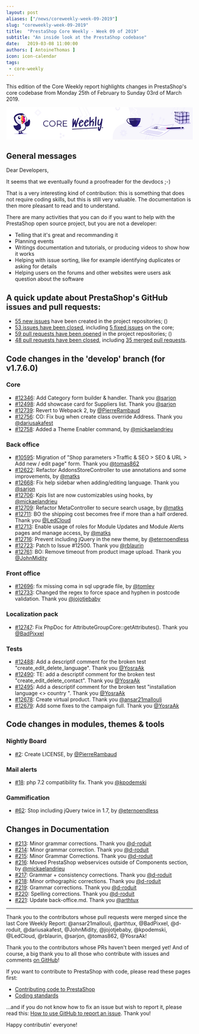 ```yaml
---
layout: post
aliases: ["/news/coreweekly-week-09-2019"]
slug: "coreweekly-week-09-2019"
title:  "PrestaShop Core Weekly - Week 09 of 2019"
subtitle: "An inside look at the PrestaShop codebase"
date:   2019-03-08 11:00:00
authors: [ AntoineThomas ]
icon: icon-calendar
tags:
 - core-weekly
---
```


This edition of the Core Weekly report highlights changes in PrestaShop's core codebase from Monday 25th of February to Sunday 03rd of March 2019.

![Core Weekly banner](/assets/images/2018/12/banner-core-weekly.jpg)


## General messages

Dear Developers,

It seems that we eventually found a proofreader for the devdocs ;-)

That is a very interesting kind of contribution: this is something that does not require coding skills, but this is still very valuable. The documentation is then more pleasant to read and to understand.

There are many activities that you can do if you want to help with the PrestaShop open source project, but you are not a developer:

- Telling that it's great and recommanding it
- Planning events
- Writings documentation and tutorials, or producing videos to show how it works
- Helping with issue sorting, like for example identifying duplicates or asking for details
- Helping users on the forums and other websites were users ask question about the software


## A quick update about PrestaShop's GitHub issues and pull requests:

- [55 new issues](https://github.com/search?q=org%3APrestaShop+is%3Apublic++-repo%3Aprestashop%2Fprestashop.github.io++is%3Aissue+created%3A2019-02-25..2019-03-03) have been created in the project repositories;
()
- [53 issues have been closed](https://github.com/search?q=org%3APrestaShop+is%3Apublic++-repo%3Aprestashop%2Fprestashop.github.io++is%3Aissue+closed%3A2019-02-25..2019-03-03), including [5 fixed issues](https://github.com/search?q=org%3APrestaShop+is%3Apublic++-repo%3Aprestashop%2Fprestashop.github.io++is%3Aissue+label%3Afixed+closed%3A2019-02-25..2019-03-03) on the core;
- [59 pull requests have been opened](https://github.com/search?q=org%3APrestaShop+is%3Apublic++-repo%3Aprestashop%2Fprestashop.github.io++is%3Apr+created%3A2019-02-25..2019-03-03) in the project repositories;
()
- [48 pull requests have been closed](https://github.com/search?q=org%3APrestaShop+is%3Apublic++-repo%3Aprestashop%2Fprestashop.github.io++is%3Apr+closed%3A2019-02-25..2019-03-03), including [35 merged pull requests](https://github.com/search?q=org%3APrestaShop+is%3Apublic++-repo%3Aprestashop%2Fprestashop.github.io++is%3Apr+merged%3A2019-02-25..2019-03-03).

## Code changes in the 'develop' branch (for v1.7.6.0)

### Core

* [#12346](https://github.com/PrestaShop/PrestaShop/pull/12346): Add Category form builder & handler. Thank you [@sarjon](https://github.com/sarjon)
* [#12498](https://github.com/PrestaShop/PrestaShop/pull/12498): Add showcase card for Suppliers list. Thank you [@sarjon](https://github.com/sarjon)
* [#12739](https://github.com/PrestaShop/PrestaShop/pull/12739): Revert to Webpack 2, by [@PierreRambaud](https://github.com/PierreRambaud)
* [#12756](https://github.com/PrestaShop/PrestaShop/pull/12756): CO: Fix bug when create class override Address. Thank you [@dariusakafest](https://github.com/dariusakafest)
* [#12758](https://github.com/PrestaShop/PrestaShop/pull/12758): Added a Theme Enabler command, by [@mickaelandrieu](https://github.com/mickaelandrieu)


### Back office

* [#10595](https://github.com/PrestaShop/PrestaShop/pull/10595): Migration of "Shop parameters >Traffic & SEO > SEO & URL > Add new / edit page" form. Thank you [@tomas862](https://github.com/tomas862)
* [#12622](https://github.com/PrestaShop/PrestaShop/pull/12622): Refactor AddonsStoreController to use annotations and some improvements, by [@matks](https://github.com/matks)
* [#12668](https://github.com/PrestaShop/PrestaShop/pull/12668): Fix help sidebar when adding/editing language. Thank you [@sarjon](https://github.com/sarjon)
* [#12706](https://github.com/PrestaShop/PrestaShop/pull/12706): Kpis list are now customizables using hooks, by [@mickaelandrieu](https://github.com/mickaelandrieu)
* [#12709](https://github.com/PrestaShop/PrestaShop/pull/12709): Refactor MetaController to secure search usage, by [@matks](https://github.com/matks)
* [#12711](https://github.com/PrestaShop/PrestaShop/pull/12711): BO the shipping cost becomes free if more than a half ordered. Thank you [@LedCloud](https://github.com/LedCloud)
* [#12713](https://github.com/PrestaShop/PrestaShop/pull/12713): Enable usage of roles for Module Updates and Module Alerts pages and manage access, by [@matks](https://github.com/matks)
* [#12716](https://github.com/PrestaShop/PrestaShop/pull/12716): Prevent including jQuery in the new theme, by [@eternoendless](https://github.com/eternoendless)
* [#12723](https://github.com/PrestaShop/PrestaShop/pull/12723): Patch to Issue #12500. Thank you [@rblaurin](https://github.com/rblaurin)
* [#12761](https://github.com/PrestaShop/PrestaShop/pull/12761): BO: Remove timeout from product image upload. Thank you [@JohnMidity](https://github.com/JohnMidity)


### Front office

* [#12696](https://github.com/PrestaShop/PrestaShop/pull/12696): fix missing coma in sql upgrade file, by [@tomlev](https://github.com/tomlev)
* [#12733](https://github.com/PrestaShop/PrestaShop/pull/12733): Changed the regex to force space and hyphen in postcode validation. Thank you [@jojotjebaby](https://github.com/jojotjebaby)


### Localization pack

* [#12747](https://github.com/PrestaShop/PrestaShop/pull/12747): Fix PhpDoc for AttributeGroupCore::getAttributes(). Thank you [@BadPixxel](https://github.com/BadPixxel)


### Tests

* [#12488](https://github.com/PrestaShop/PrestaShop/pull/12488): Add a descriptif comment for the broken test "create_edit_delete_language". Thank you [@YosraAk](https://github.com/YosraAk)
* [#12490](https://github.com/PrestaShop/PrestaShop/pull/12490): TE: add a descriptif comment for the broken test "create_edit_delete_contact". Thank you [@YosraAk](https://github.com/YosraAk)
* [#12495](https://github.com/PrestaShop/PrestaShop/pull/12495): Add a descriptif comment for the broken test "installation language <> country ". Thank you [@YosraAk](https://github.com/YosraAk)
* [#12678](https://github.com/PrestaShop/PrestaShop/pull/12678): Create virtual product. Thank you [@ansar21mallouli](https://github.com/ansar21mallouli)
* [#12679](https://github.com/PrestaShop/PrestaShop/pull/12679): Add some fixes to the campaign full. Thank you [@YosraAk](https://github.com/YosraAk)


## Code changes in modules, themes & tools

### Nightly Board

* [#2](https://github.com/PrestaShop/nightly-board/pull/2): Create LICENSE, by [@PierreRambaud](https://github.com/PierreRambaud)


### Mail alerts

* [#18](https://github.com/PrestaShop/ps_emailalerts/pull/18): php 7.2 compatibility fix. Thank you [@kpodemski](https://github.com/kpodemski)


### Gammification

* [#62](https://github.com/PrestaShop/gamification/pull/62): Stop including jQuery twice in 1.7, by [@eternoendless](https://github.com/eternoendless)


## Changes in Documentation

* [#213](https://github.com/PrestaShop/docs/pull/213): Minor grammar corrections. Thank you [@d-roduit](https://github.com/d-roduit)
* [#214](https://github.com/PrestaShop/docs/pull/214): Minor grammar correction. Thank you [@d-roduit](https://github.com/d-roduit)
* [#215](https://github.com/PrestaShop/docs/pull/215): Minor Grammar Corrections. Thank you [@d-roduit](https://github.com/d-roduit)
* [#216](https://github.com/PrestaShop/docs/pull/216): Moved PrestaShop webservices outside of Components section, by [@mickaelandrieu](https://github.com/mickaelandrieu)
* [#217](https://github.com/PrestaShop/docs/pull/217): Grammar + consistency corrections. Thank you [@d-roduit](https://github.com/d-roduit)
* [#218](https://github.com/PrestaShop/docs/pull/218): Minor orthographic corrections. Thank you [@d-roduit](https://github.com/d-roduit)
* [#219](https://github.com/PrestaShop/docs/pull/219): Grammar corrections. Thank you [@d-roduit](https://github.com/d-roduit)
* [#220](https://github.com/PrestaShop/docs/pull/220): Spelling corrections. Thank you [@d-roduit](https://github.com/d-roduit)
* [#221](https://github.com/PrestaShop/docs/pull/221): Update back-office.md. Thank you [@arthtux](https://github.com/arthtux)

<hr />

Thank you to the contributors whose pull requests were merged since the last Core Weekly Report: @ansar21mallouli, @arthtux, @BadPixxel, @d-roduit, @dariusakafest, @JohnMidity, @jojotjebaby, @kpodemski, @LedCloud, @rblaurin, @sarjon, @tomas862, @YosraAk!

Thank you to the contributors whose PRs haven't been merged yet! And of course, a big thank you to all those who contribute with issues and comments [on GitHub](https://github.com/PrestaShop/PrestaShop)!

If you want to contribute to PrestaShop with code, please read these pages first:

 * [Contributing code to PrestaShop](https://devdocs.prestashop.com/1.7/contribute/contribution-guidelines/)
 * [Coding standards](https://devdocs.prestashop.com/1.7/development/coding-standards/)

...and if you do not know how to fix an issue but wish to report it, please read this: [How to use GitHub to report an issue](https://devdocs.prestashop.com/1.7/contribute/contribute-reporting-issues/). Thank you!

Happy contributin' everyone!

